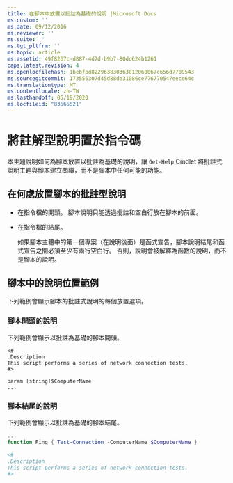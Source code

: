 ```yaml
---
title: 在腳本中放置以批註為基礎的說明 |Microsoft Docs
ms.custom: ''
ms.date: 09/12/2016
ms.reviewer: ''
ms.suite: ''
ms.tgt_pltfrm: ''
ms.topic: article
ms.assetid: 49f8267c-d887-4d7d-b9b7-80dc624b1261
caps.latest.revision: 4
ms.openlocfilehash: 1bebfbd822963830363012060067c656d7709543
ms.sourcegitcommit: 173556307d45d88de31086ce776770547eece64c
ms.translationtype: MT
ms.contentlocale: zh-TW
ms.lasthandoff: 05/19/2020
ms.locfileid: "83565521"
---
```

# <a name="placing-comment-based-help-in-scripts"></a>將註解型說明置於指令碼

本主題說明如何為腳本放置以批註為基礎的說明，讓 `Get-Help` Cmdlet 將批註式說明主題與腳本建立關聯，而不是腳本中任何可能的功能。

## <a name="where-to-place-comment-based-help-for-a-script"></a>在何處放置腳本的批註型說明

- 在指令檔的開頭。 腳本說明只能透過批註和空白行放在腳本的前面。

- 在指令檔的結尾。

  如果腳本主體中的第一個專案（在說明後面）是函式宣告，腳本說明結尾和函式宣告之間必須至少有兩行空白行。 否則，說明會被解釋為函數的說明，而不是腳本的說明。

## <a name="examples-of-help-placement-in-a-script"></a>腳本中的說明位置範例

 下列範例會顯示腳本的批註式說明的每個放置選項。

### <a name="help-at-the-beginning-of-a-script"></a>腳本開頭的說明

 下列範例會顯示以批註為基礎的腳本開頭。

```
<#
.Description
This script performs a series of network connection tests.
#>

param [string]$ComputerName
...
```

### <a name="help-at-the-end-of-a-script"></a>腳本結尾的說明

 下列範例會顯示以批註為基礎的腳本結尾。

```powershell
...
function Ping { Test-Connection -ComputerName $ComputerName }

<#
.Description
This script performs a series of network connection tests.
#>

```
